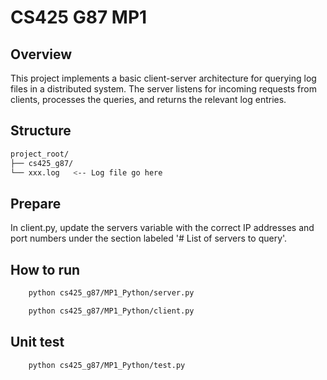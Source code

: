 # CS425 G87 MP1

## Overview

This project implements a basic client-server architecture for querying log files in a distributed system. The server listens for incoming requests from clients, processes the queries, and returns the relevant log entries.


## Structure

```bash
project_root/
├── cs425_g87/
└── xxx.log   <-- Log file go here
```

## Prepare

In client.py, update the servers variable with the correct IP addresses and port numbers under the section labeled '# List of servers to query'.

## How to run

```bash
    python cs425_g87/MP1_Python/server.py
```
```bash
    python cs425_g87/MP1_Python/client.py
```

## Unit test

```bash
    python cs425_g87/MP1_Python/test.py
```